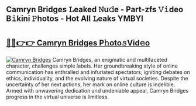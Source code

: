 ## Camryn Bridges 𝙻eaked 𝙽u𝚍e - Part-zfs 𝚅𝚒deo B𝚒kini 𝙿hotos - Hot All 𝙻eaks YMBYI

# <h2><a href="http://ld0dwij.urlbe.top/?page=Camryn+Bridges">🔗🔗👉👉 Camryn Bridges P𝚑oto𝚜Vid𝚎o</a></h2>

[![Camryn Bridges](https://i.imgur.com/eBuTRDB.gif)](http://ld0dwij.urlbe.top/?page=Camryn+Bridges)
Camryn Bridges, an enigmatic and multifaceted character, challenges simple labels. Her groundbreaking style of online communication has enthralled and infuriated spectators, igniting debates on ethics, individuality, and the evolving nature of virtual societies. Despite the uncertainty of her next actions, her mark on online culture is indelible. Armed with unwavering dedication and undeniable appeal, Camryn Bridges progress in the virtual universe is limitless.
